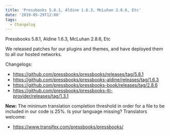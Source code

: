 ```yaml
---
title: 'Pressbooks 5.8.1, Aldine 1.6.3, McLuhan 2.8.6, Etc'
date: '2019-05-29T12:00'
tags:
  - Changelog
---
```


Pressbooks 5.8.1, Aldine 1.6.3, McLuhan 2.8.6, Etc

We released patches for our plugins and themes, and have deployed them to all our hosted
networks.

Changelogs:

- <https://github.com/pressbooks/pressbooks/releases/tag/5.8.1>
- <https://github.com/pressbooks/pressbooks-aldine/releases/tag/1.6.3>
- <https://github.com/pressbooks/pressbooks-book/releases/tag/2.8.6>
- <https://github.com/pressbooks/pressbooks-lti-provider/releases/tag/1.3.1>

**New:** The minimum translation completion threshold in order for a file to be included
in our code is 25%. Is your language missing? Translators welcome:

- <https://www.transifex.com/pressbooks/pressbooks/>
